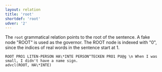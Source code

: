 ```yaml
---
layout: relation
title: 'root'
shortdef: 'root'
udver: '2'
---
```


The `root` grammatical relation points to the root of the sentence. A fake node "ROOT" is used as the governor. The ROOT node is indexed with "0", since the indices of real words in the sentence start at 1. 

~~~ sdparse
ROOT PRO1 LITEN-PERSON HA\*INTE PERSON^TECKEN PRO1 PU@g \n When I was small, I didn't have a name sign.
advcl(ROOT, HA\*INTE)
~~~
<!-- Interlanguage links updated St lis 3 20:59:10 CET 2021 -->

